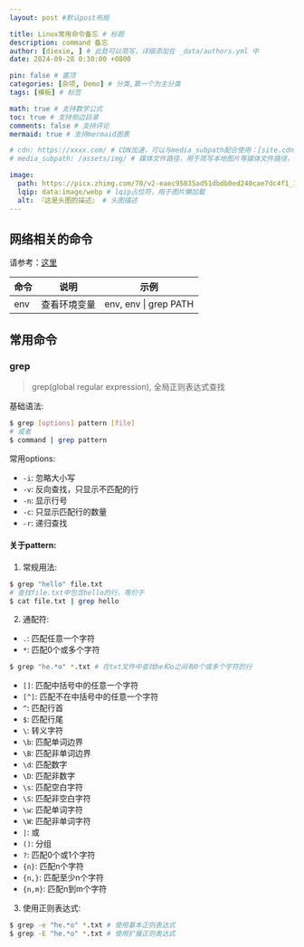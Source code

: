```yaml
---
layout: post #默认post布局

title: Linux常用命令备忘 # 标题
description: command 备忘
author: [diexie, ] # 此处可以简写，详细添加在 _data/authors.yml 中
date: 2024-09-28 0:30:00 +0800

pin: false # 置顶
categories: [杂项, Demo] # 分类,第一个为主分类
tags: [模板] # 标签

math: true # 支持数学公式
toc: true # 支持侧边目录
comments: false # 支持评论
mermaid: true # 支持mermaid图表

# cdn: https://xxxx.com/ # CDN加速，可以与media_subpath配合使用：[site.cdn/][page.media_subpath/]file.ext
# media_subpath: /assets/img/ # 媒体文件路径，用于简写本地图片等媒体文件路径，注意：封面图路径**会受影响**

image:
  path: https://picx.zhimg.com/70/v2-eaec95835ad51dbdb0ed240cae7dc4f1_1440w.avis?source=172ae18b&biz_tag=Post # 封面图
  lqip: data:image/webp # lqip占位符，用于图片懒加载
  alt: 『这是头图的描述』 # 头图描述
---
```


## 网络相关的命令

请参考：[这里](/posts/网络#0-unixlinux下的网络相关命令)

| 命令 | 说明         | 示例                  |
| ---- | ------------ | --------------------- |
| env  | 查看环境变量 | env, env \| grep PATH |

## 常用命令

### grep

> grep(global regular expression), 全局正则表达式查找

基础语法:

```bash
$ grep [options] pattern [file]
# 或者
$ command | grep pattern
```

常用options:

- `-i`: 忽略大小写
- `-v`: 反向查找，只显示不匹配的行
- `-n`: 显示行号
- `-c`: 只显示匹配行的数量
- `-r`: 递归查找

#### 关于pattern:

1. 常规用法:
  
```bash
$ grep "hello" file.txt
# 查找file.txt中包含hello的行，等价于
$ cat file.txt | grep hello
```

2. 通配符:
  - `.`: 匹配任意一个字符
  - `*`: 匹配0个或多个字符
  ```bash
  $ grep "he.*o" *.txt # 在txt文件中查找he和o之间有0个或多个字符的行
  ```
  - `[]`: 匹配中括号中的任意一个字符
  - `[^]`: 匹配不在中括号中的任意一个字符
  - `^`: 匹配行首
  - `$`: 匹配行尾
  - `\`: 转义字符
  - `\b`: 匹配单词边界
  - `\B`: 匹配非单词边界
  - `\d`: 匹配数字
  - `\D`: 匹配非数字
  - `\s`: 匹配空白字符
  - `\S`: 匹配非空白字符
  - `\w`: 匹配单词字符
  - `\W`: 匹配非单词字符
  - `|`: 或
  - `()`: 分组
  - `?`: 匹配0个或1个字符
  - `{n}`: 匹配n个字符
  - `{n,}`: 匹配至少n个字符
  - `{n,m}`: 匹配n到m个字符

3. 使用正则表达式:

  ```bash
  $ grep -e "he.*o" *.txt # 使用基本正则表达式
  $ grep -E "he.*o" *.txt # 使用扩展正则表达式
  ```


